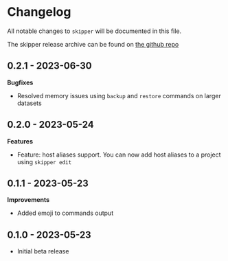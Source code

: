 # Changelog

All notable changes to `skipper` will be documented in this file.

The skipper release archive can be found on [the github repo](https://github.com/tiknil/skipper/releases)

## 0.2.1 - 2023-06-30

**Bugfixes**

- Resolved memory issues using `backup` and `restore` commands on larger datasets

## 0.2.0 - 2023-05-24

**Features**

- Feature: host aliases support. You can now add host aliases to a project using `skipper edit`

## 0.1.1 - 2023-05-23

**Improvements**

- Added emoji to commands output

## 0.1.0 - 2023-05-23

- Initial beta release
